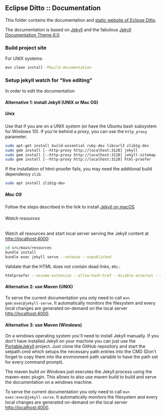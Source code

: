## Eclipse Ditto :: Documentation

This folder contains the documentation and [static website of Eclipse Ditto](https://www.eclipse.dev/ditto/).

The documentation is based on [Jekyll](https://jekyllrb.com) and the fabulous [Jekyll Documentation Theme 6.0](http://idratherbewriting.com/documentation-theme-jekyll/).

### Build project site

For UNIX systems:

```bash
mvn clean install -Pbuild-documentation
```

### Setup jekyll watch for "live editing"

In order to edit the documentation 

#### Alternative 1: install Jekyll (UNIX or Mac OS)

##### Unix
Use that if you are on a UNIX system (or have the Ubuntu bash subsystem for Windows 10). 
If you're behind a proxy, you can use the `http_proxy` parameter.

```bash
sudo apt-get install build-essential ruby-dev libcurl3 zlib1g-dev
sudo gem install [--http-proxy http://localhost:3128] jekyll
sudo gem install [--http-proxy http://localhost:3128] jekyll-sitemap
sudo gem install [--http-proxy http://localhost:3128] html-proofer
```

If the installation of html-proofer fails, you may need the additional build dependency `zlib`.
```bash
sudo apt install zlib1g-dev
```

##### Mac OS
Follow the steps described in the link to install [Jekyll on macOS](https://jekyllrb.com/docs/installation/macos/)

###### Watch resources
Watch all resources and start local server serving the Jekyll content at [http://localhost:4000](http://localhost:4000):

```bash
cd src/main/resources
bundle install
bundle exec jekyll serve --verbose --unpublished
```

Validate that the HTML does not contain dead links, etc.:

```bash
htmlproofer --assume-extension --allow-hash-href --disable-external --ignore-urls "/http-api-doc.html.*/","http://localhost:4000/feed.xml","http://www.ontology-of-units-of-measure.org/page/om-2" src/main/resources/_site/
```

#### Alternative 2: use Maven (UNIX)

To serve the current documentation you only need to call `mvn gem:exec@jekyll-serve`.
It automatically monitors the filesystem and every local changes are generated on-demand on the local server [http://localhost:4000](http://localhost:4000).

#### Alternative 3: use Maven (Windows)

On a windows operating system you'll need to install Jekyll manually. If you don't have installed Jekyll on your machine you can just use the [PortableJekyll](https://github.com/madhur/PortableJekyll) project.
Just clone the GitHub repository and start the setpath.cmd which setups the necessary path entries into the CMD (Don't forget to copy them into the environment path variable to have the path set for every command prompt).

The maven build on Windows just executes the Jekyll process using the maven-exec plugin. This allows to also use maven build to build and serve the documentation on a windows machine.

To serve the current documentation you only need to call `mvn exec:exec@jekyll-serve`. It automatically monitors the filesystem and every local changes are generated on-demand on the local server [http://localhost:4000](http://localhost:4000).

